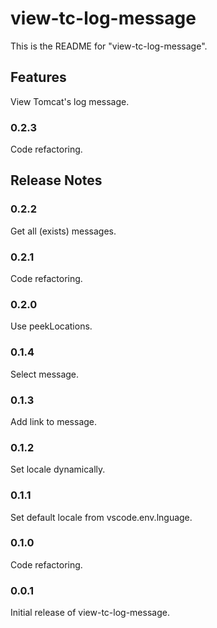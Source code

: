 # view-tc-log-message

This is the README for "view-tc-log-message".

## Features

View Tomcat's log message.

### 0.2.3

Code refactoring.

## Release Notes

### 0.2.2

Get all (exists) messages.

### 0.2.1

Code refactoring.

### 0.2.0

Use peekLocations.

### 0.1.4

Select message.

### 0.1.3

Add link to message.

### 0.1.2

Set locale dynamically.

### 0.1.1

Set default locale from vscode.env.lnguage.

### 0.1.0

Code refactoring.

### 0.0.1

Initial release of view-tc-log-message.
